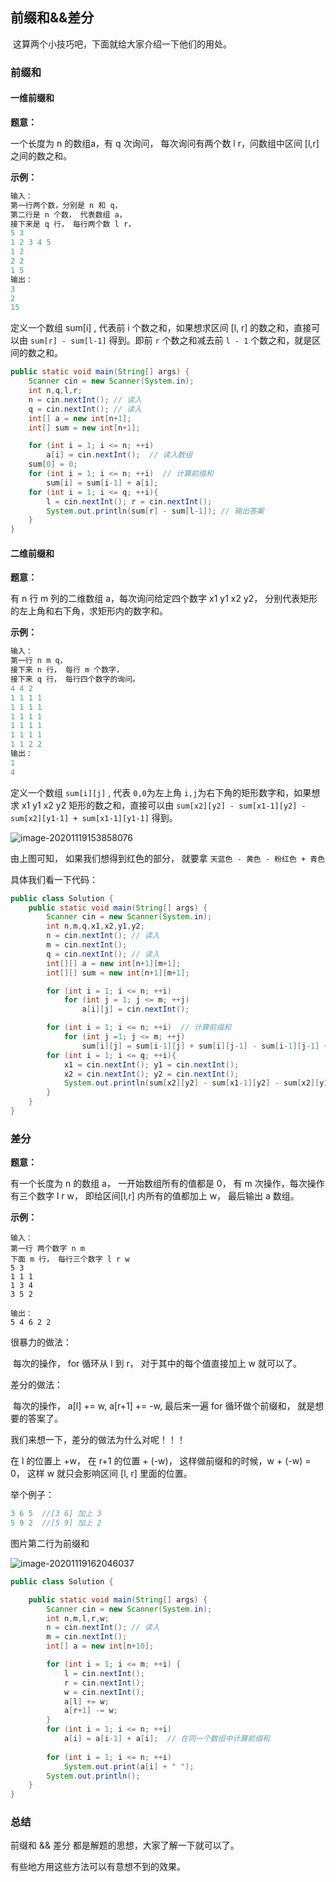 ## 前缀和&&差分

​		这算两个小技巧吧，下面就给大家介绍一下他们的用处。

### 前缀和

#### 一维前缀和

**题意：**

一个长度为 n 的数组a，有 q 次询问， 每次询问有两个数 l r，问数组中区间 [l,r]之间的数之和。

**示例：**

```c++
输入：
第一行两个数，分别是 n 和 q， 
第二行是 n 个数， 代表数组 a，
接下来是 q 行， 每行两个数 l r， 
5 3
1 2 3 4 5
1 2
2 2 
1 5
输出：
3
2
15
```

定义一个数组 sum[i] , 代表前 i 个数之和，如果想求区间 [l, r] 的数之和，直接可以由 `sum[r] - sum[l-1]` 得到。即前 `r` 个数之和减去前 `l - 1` 个数之和，就是区间的数之和。

```java
public static void main(String[] args) {
    Scanner cin = new Scanner(System.in);
    int n,q,l,r;
    n = cin.nextInt(); // 读入
    q = cin.nextInt(); // 读入
    int[] a = new int[n+1];
    int[] sum = new int[n+1];

    for (int i = 1; i <= n; ++i)
        a[i] = cin.nextInt();  // 读入数组
    sum[0] = 0;
    for (int i = 1; i <= n; ++i)  // 计算前缀和
        sum[i] = sum[i-1] + a[i];
    for (int i = 1; i <= q; ++i){
        l = cin.nextInt(); r = cin.nextInt();
        System.out.println(sum[r] - sum[l-1]); // 输出答案
    }
}
```

#### 二维前缀和

**题意：**

有 n 行 m 列的二维数组 a，每次询问给定四个数字 x1 y1 x2 y2， 分别代表矩形的左上角和右下角，求矩形内的数字和。

**示例：**

```c++
输入：
第一行 n m q， 
接下来 n 行， 每行 m 个数字， 
接下来 q 行， 每行四个数字的询问。
4 4 2
1 1 1 1
1 1 1 1
1 1 1 1
1 1 1 1
1 1 1 1
1 1 2 2 
输出：
1
4
```

定义一个数组 `sum[i][j]` , 代表 `0,0`为左上角 `i,j`为右下角的矩形数字和，如果想求 x1 y1 x2 y2 矩形的数之和，直接可以由 `sum[x2][y2] - sum[x1-1][y2] - sum[x2][y1-1] + sum[x1-1][y1-1]` 得到。

![image-20201119153858076](https://i.loli.net/2020/11/19/c8bH6RhmelpJMnw.png)

由上图可知， 如果我们想得到红色的部分， 就要拿  `天蓝色 - 黄色 - 粉红色 + 青色`

具体我们看一下代码：

```java
public class Solution {
    public static void main(String[] args) {
        Scanner cin = new Scanner(System.in);
        int n,m,q,x1,x2,y1,y2;
        n = cin.nextInt(); // 读入
        m = cin.nextInt();
        q = cin.nextInt(); // 读入
        int[][] a = new int[n+1][m+1];
        int[][] sum = new int[n+1][m+1];

        for (int i = 1; i <= n; ++i)
            for (int j = 1; j <= m; ++j)
                a[i][j] = cin.nextInt();

        for (int i = 1; i <= n; ++i)  // 计算前缀和
            for (int j =1; j <= m; ++j)
                sum[i][j] = sum[i-1][j] + sum[i][j-1] - sum[i-1][j-1] + a[i][j];  // 这个可以自己画图理解一下。
        for (int i = 1; i <= q; ++i){
            x1 = cin.nextInt(); y1 = cin.nextInt();
            x2 = cin.nextInt(); y2 = cin.nextInt();
            System.out.println(sum[x2][y2] - sum[x1-1][y2] - sum[x2][y1-1] + sum[x1-1][y1-1]); // 输出答案
        }
    }
}
```



### 差分

**题意：**

有一个长度为 n 的数组 a， 一开始数组所有的值都是 0， 有 m 次操作，每次操作有三个数字 l r w， 即给区间[l,r] 内所有的值都加上 w， 最后输出 a 数组。

**示例：**

```
输入：
第一行 两个数字 n m
下面 m 行， 每行三个数字 l r w
5 3
1 1 1
1 3 4
3 5 2

输出：
5 4 6 2 2

```

很暴力的做法： 

​	每次的操作， for 循环从 l 到 r， 对于其中的每个值直接加上 w 就可以了。 

差分的做法：

​	每次的操作， a[l] += w, a[r+1] += -w,  最后来一遍 for 循环做个前缀和， 就是想要的答案了。

我们来想一下，差分的做法为什么对呢！！！

在 l 的位置上 +w， 在 r+1 的位置 + (-w)， 这样做前缀和的时候，w + (-w) = 0， 这样 w 就只会影响区间 [l, r] 里面的位置。

举个例子：

```c++
3 6 5  //[3 6] 加上 3
5 9 2  //[5 9] 加上 2    
```

图片第二行为前缀和

![image-20201119162046037](https://i.loli.net/2020/11/19/R9ywM5NOXjTESbA.png)

```java
public class Solution {

    public static void main(String[] args) {
        Scanner cin = new Scanner(System.in);
        int n,m,l,r,w;
        n = cin.nextInt(); // 读入
        m = cin.nextInt();
        int[] a = new int[n+10];

        for (int i = 1; i <= m; ++i) {
            l = cin.nextInt();
            r = cin.nextInt();
            w = cin.nextInt();
            a[l] += w;
            a[r+1] -= w;
        }
        for (int i = 1; i <= n; ++i)
            a[i] = a[i-1] + a[i];  // 在同一个数组中计算前缀和
        
        for (int i = 1; i <= n; ++i)
            System.out.print(a[i] + " ");
        System.out.println();
    }
}
```





### 总结

前缀和 && 差分 都是解题的思想，大家了解一下就可以了。

有些地方用这些方法可以有意想不到的效果。